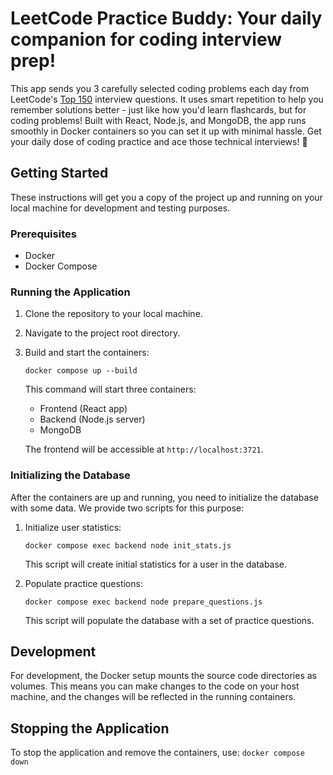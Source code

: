 # LeetCode Practice Buddy: Your daily companion for coding interview prep!

This app sends you 3 carefully selected coding problems each day from LeetCode's [Top 150](https://leetcode.com/studyplan/top-interview-150/) interview questions. It uses smart repetition to help you remember solutions better - just like how you'd learn flashcards, but for coding problems!
Built with React, Node.js, and MongoDB, the app runs smoothly in Docker containers so you can set it up with minimal hassle.
Get your daily dose of coding practice and ace those technical interviews! 🚀

## Getting Started

These instructions will get you a copy of the project up and running on your local machine for development and testing purposes.

### Prerequisites

- Docker
- Docker Compose

### Running the Application

1. Clone the repository to your local machine.

2. Navigate to the project root directory.

3. Build and start the containers:

   ```
   docker compose up --build
   ```

   This command will start three containers:
   - Frontend (React app)
   - Backend (Node.js server)
   - MongoDB

   The frontend will be accessible at `http://localhost:3721`.

### Initializing the Database

After the containers are up and running, you need to initialize the database with some data. We provide two scripts for this purpose:

1. Initialize user statistics:

   ```
   docker compose exec backend node init_stats.js
   ```

   This script will create initial statistics for a user in the database.

2. Populate practice questions:

   ```
   docker compose exec backend node prepare_questions.js
   ```

   This script will populate the database with a set of practice questions.

## Development

For development, the Docker setup mounts the source code directories as volumes. This means you can make changes to the code on your host machine, and the changes will be reflected in the running containers.

## Stopping the Application

To stop the application and remove the containers, use:
    ```
    docker compose down
    ```
